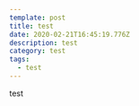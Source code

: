 ```yaml
---
template: post
title: test
date: 2020-02-21T16:45:19.776Z
description: test
category: test
tags:
  - test
---
```

test
